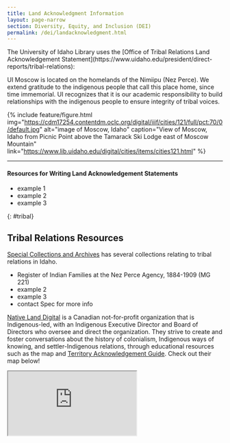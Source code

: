 ```yaml
---
title: Land Acknowledgment Information
layout: page-narrow
section: Diversity, Equity, and Inclusion (DEI)
permalink: /dei/landacknowledgment.html
---
```


<div class="row">
<div class="col-md-12" markdown="1">
The University of Idaho Library uses the [Office of Tribal Relations Land Acknowledgement Statement](https://www.uidaho.edu/president/direct-reports/tribal-relations):

UI Moscow is located on the homelands of the Nimiipu (Nez Perce). 
We extend gratitude to the indigenous people that call this place home, since time immemorial. 
UI recognizes that it is our academic responsibility to build relationships with the indigenous people to ensure integrity of tribal voices.

{% include feature/figure.html img="https://cdm17254.contentdm.oclc.org/digital/iiif/cities/121/full/pct:70/0/default.jpg" alt="image of Moscow, Idaho" caption="View of Moscow, Idaho from Picnic Point above the Tamarack Ski Lodge east of Moscow Mountain" link="https://www.lib.uidaho.edu/digital/cities/items/cities121.html" %}

---

#### Resources for Writing Land Acknowledgement Statements

- example 1
- example 2
- example 3

</div>
</div>

<div class="row">
<div class="col-md-12 ml-3 mt-3" markdown="1">

{: #tribal}
## Tribal Relations Resources

[Special Collections and Archives](https://www.lib.uidaho.edu/special-collections/) has several collections relating to tribal relations in Idaho. 
- Register of Indian Families at the Nez Perce Agency, 1884-1909 (MG 221)
- example 2
- example 3
- contact Spec for more info

[Native Land Digital](https://native-land.ca/) is a Canadian not-for-profit organization that is Indigenous-led, with an Indigenous Executive Director and Board of Directors who oversee and direct the organization. 
They strive to create and foster conversations about the history of colonialism, Indigenous ways of knowing, and settler-Indigenous relations, through educational resources such as the map and [Territory Acknowledgement Guide](https://native-land.ca/resources/territory-acknowledgement/). 
Check out their map below!

<div class="embed-responsive embed-responsive-16by9">
  <iframe class="embed-responsive-item" src="https://native-land.ca/" allowfullscreen></iframe>
</div>

</div>
</div>